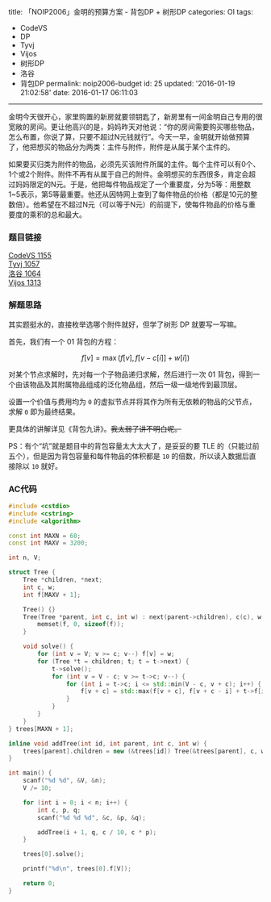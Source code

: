 title: 「NOIP2006」金明的预算方案 - 背包DP + 树形DP
categories: OI
tags: 
  - CodeVS
  - DP
  - Tyvj
  - Vijos
  - 树形DP
  - 洛谷
  - 背包DP
permalink: noip2006-budget
id: 25
updated: '2016-01-19 21:02:58'
date: 2016-01-17 06:11:03
---

金明今天很开心，家里购置的新房就要领钥匙了，新房里有一间金明自己专用的很宽敞的房间。更让他高兴的是，妈妈昨天对他说：“你的房间需要购买哪些物品，怎么布置，你说了算，只要不超过N元钱就行”。今天一早，金明就开始做预算了，他把想买的物品分为两类：主件与附件，附件是从属于某个主件的。

如果要买归类为附件的物品，必须先买该附件所属的主件。每个主件可以有0个、1个或2个附件。附件不再有从属于自己的附件。金明想买的东西很多，肯定会超过妈妈限定的N元。于是，他把每件物品规定了一个重要度，分为5等：用整数1~5表示，第5等最重要。他还从因特网上查到了每件物品的价格（都是10元的整数倍）。他希望在不超过N元（可以等于N元）的前提下，使每件物品的价格与重要度的乘积的总和最大。

<!-- more -->

### 题目链接
[CodeVS 1155](http://codevs.cn/problem/1155/)  
[Tyvj 1057](http://tyvj.cn/p/1057)  
[洛谷 1064](http://www.luogu.org/problem/show?pid=1064)  
[Vijos 1313](https://vijos.org/p/1313?pid=1313)

### 解题思路
其实题挺水的，直接枚举选哪个附件就好，但学了树形 DP 就要写一写嘛。

首先，我们有一个 01 背包的方程：

$$ f[v] = \max(f[v],f[v-c[i]]+w[i]) $$

对某个节点求解时，先对每一个子物品递归求解，然后进行一次 01 背包，得到一个由该物品及其附属物品组成的泛化物品组，然后一级一级地传到最顶层。

设置一个价值与费用均为 `0` 的虚拟节点并将其作为所有无依赖的物品的父节点，求解 `0` 即为最终结果。

更具体的讲解详见《背包九讲》。~~我太弱了讲不明白呢。~~

PS：有个“坑”就是题目中的背包容量太大太大了，是妥妥的要 TLE 的（只能过前五个），但是因为背包容量和每件物品的体积都是 `10` 的倍数，所以读入数据后直接除以 `10` 就好。

### AC代码
```cpp
#include <cstdio>
#include <cstring>
#include <algorithm>

const int MAXN = 60;
const int MAXV = 3200;

int n, V;

struct Tree {
	Tree *children, *next;
	int c, w;
	int f[MAXV + 1];

	Tree() {}
	Tree(Tree *parent, int c, int w) : next(parent->children), c(c), w(w) {
		memset(f, 0, sizeof(f));
	}

	void solve() {
		for (int v = V; v >= c; v--) f[v] = w;
		for (Tree *t = children; t; t = t->next) {
			t->solve();
			for (int v = V - c; v >= t->c; v--) {
				for (int i = t->c; i <= std::min(V - c, v + c); i++) {
					f[v + c] = std::max(f[v + c], f[v + c - i] + t->f[i]);
				}
			}
		}
	}
} trees[MAXN + 1];

inline void addTree(int id, int parent, int c, int w) {
	trees[parent].children = new (&trees[id]) Tree(&trees[parent], c, w);
}

int main() {
	scanf("%d %d", &V, &n);
	V /= 10;

	for (int i = 0; i < n; i++) {
		int c, p, q;
		scanf("%d %d %d", &c, &p, &q);

		addTree(i + 1, q, c / 10, c * p);
	}

	trees[0].solve();

	printf("%d\n", trees[0].f[V]);

	return 0;
}
```